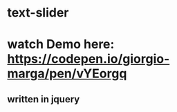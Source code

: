 # text-slider

# watch Demo here: https://codepen.io/giorgio-marga/pen/vYEorgq

## written in jquery
